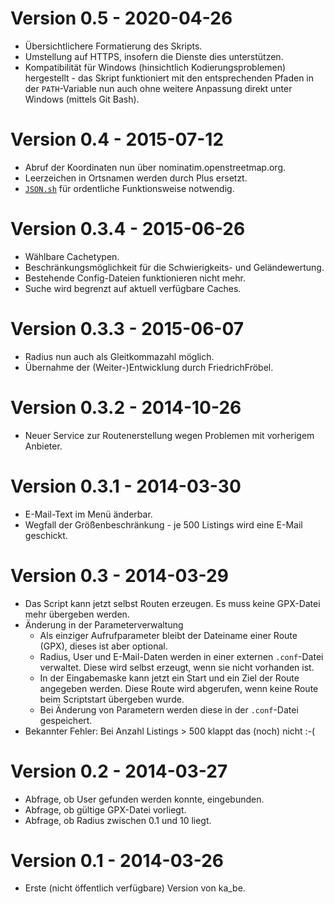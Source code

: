 # Version 0.5 - 2020-04-26

* Übersichtlichere Formatierung des Skripts.
* Umstellung auf HTTPS, insofern die Dienste dies unterstützen.
* Kompatibilität für Windows (hinsichtlich Kodierungsproblemen) hergestellt - das Skript funktioniert mit den entsprechenden Pfaden in der `PATH`-Variable nun auch ohne weitere Anpassung direkt unter Windows (mittels Git Bash).

# Version 0.4 - 2015-07-12

* Abruf der Koordinaten nun über nominatim.openstreetmap.org.
* Leerzeichen in Ortsnamen werden durch Plus ersetzt.
* [`JSON.sh`](https://github.com/dominictarr/JSON.sh/blob/master/JSON.sh) für ordentliche Funktionsweise notwendig.

# Version 0.3.4 - 2015-06-26

* Wählbare Cachetypen.
* Beschränkungsmöglichkeit für die Schwierigkeits- und Geländewertung.
* Bestehende Config-Dateien funktionieren nicht mehr.
* Suche wird begrenzt auf aktuell verfügbare Caches.

# Version 0.3.3 - 2015-06-07

* Radius nun auch als Gleitkommazahl möglich.
* Übernahme der (Weiter-)Entwicklung durch FriedrichFröbel.

# Version 0.3.2  - 2014-10-26

* Neuer Service zur Routenerstellung wegen Problemen mit vorherigem Anbieter.

# Version 0.3.1 - 2014-03-30

* E-Mail-Text im Menü änderbar.
* Wegfall der Größenbeschränkung - je 500 Listings wird eine E-Mail geschickt.

# Version 0.3 - 2014-03-29

* Das Script kann jetzt selbst Routen erzeugen. Es muss keine GPX-Datei mehr übergeben werden.
* Änderung in der Parameterverwaltung
  * Als einziger Aufrufparameter bleibt der Dateiname einer Route (GPX), dieses ist aber optional.
  * Radius, User und E-Mail-Daten werden in einer externen `.conf`-Datei verwaltet. Diese wird selbst erzeugt, wenn sie nicht vorhanden ist.
  * In der Eingabemaske kann jetzt ein Start und ein Ziel der Route angegeben werden. Diese Route wird abgerufen, wenn keine Route beim Scriptstart übergeben wurde.
  * Bei Änderung von Parametern werden diese in der `.conf`-Datei gespeichert.
* Bekannter Fehler: Bei Anzahl Listings > 500 klappt das (noch) nicht :-(

# Version 0.2 - 2014-03-27

* Abfrage, ob User gefunden werden konnte, eingebunden.
* Abfrage, ob gültige GPX-Datei vorliegt.
* Abfrage, ob Radius zwischen 0.1 und 10 liegt.

# Version 0.1 - 2014-03-26

* Erste (nicht öffentlich verfügbare) Version von ka_be.
